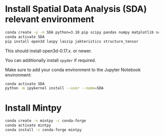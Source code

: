 # Install Spatial Data Analysis (SDA) relevant environment
```bash
conda create -y -n SDA python=3.10 pip scipy pandas numpy matplotlib scikit-image gdal ipython statsmodels jupyter pyproj lastools pdal pykdtree h5py plotly seaborn pytables pdal python-pdal scikit-learn jupyterlab numba jupyter-resource-usage geopandas rasterio xarray dask netCDF4 bottleneck lmfit xlrd -c conda-forge
conda activate SDA
pip install open3d laspy laszip jakteristics structure_tensor
```
This should install open3d-0.17.x. or newer.

You can additionally install `spyder` if required.

Make sure to add your conda environment to the Jupyter Notebook environment:
```bash
conda activate SDA
python -m ipykernel install --user --name=SDA
```

# Install Mintpy
```bash
conda create -n mintpy -c conda-forge
conda activate mintpy
conda install -c conda-forge mintpy
```
